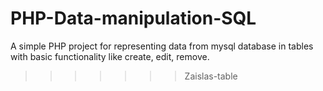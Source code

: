 # PHP-Data-manipulation-SQL
A simple PHP project for representing data from mysql database in tables with basic functionality like create, edit, remove.
>>>>>>> Zaislas-table
